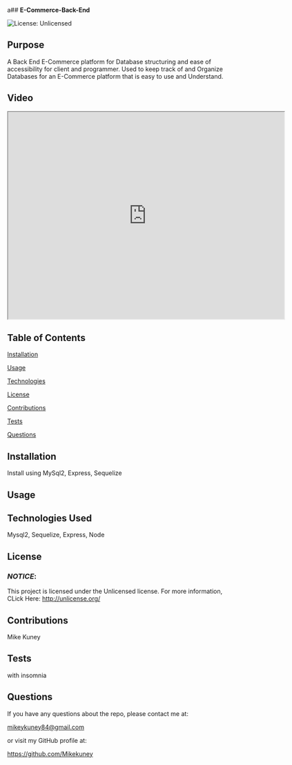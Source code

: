 a## **E-Commerce-Back-End**

![License: Unlicensed](https://img.shields.io/badge/License-Unlicensed-blue.svg)

## **Purpose**
A Back End E-Commerce platform for Database structuring and ease of accessibility for client and programmer. Used to keep track of and Organize Databases for an E-Commerce platform that is easy to use and Understand. 

## **Video**
<iframe src="https://drive.google.com/file/d/17e-Tt5zwj-A8kXe4L8_VFuAwkFBcpRPA/preview" width="640" height="480"></iframe>


## **Table of Contents**
<a href="#installation">Installation</a> 

<a href="#usage">Usage</a> 

<a href="technologies-used">Technologies</a>

<a href="userLicense">License</a> 

<a href="#contributions">Contributions</a> 

<a href="#tests">Tests</a> 

<a href="questions">Questions</a> 


## <h2 id="installation">**Installation**</h2>
Install using MySql2, Express, Sequelize

## <h2 id="usage">**Usage**</h2>

## <h2 id="technologies-used">**Technologies Used**</h2>
Mysql2, Sequelize, Express, Node


## <h2 id="userLicense">**License**</h2>
### <em>NOTICE</em>:
This project is licensed under the Unlicensed license.
For more information, CLick Here:
http://unlicense.org/


## <h2 id="contributions">**Contributions**</h2>
Mike Kuney

## <h2 id="tests">**Tests**</h2>
with insomnia

## <h2 id="questions">**Questions**</h2>
If you have any questions about the repo, please contact me at: 

mikeykuney84@gmail.com 

or visit my GitHub profile at: 

https://github.com/Mikekuney
